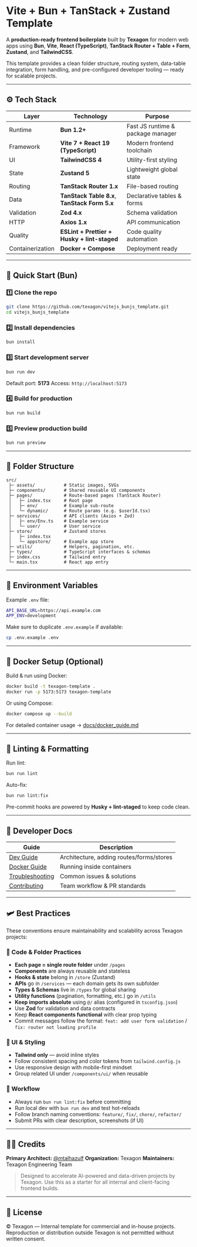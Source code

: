 # Vite + Bun + TanStack + Zustand Template

A **production-ready frontend boilerplate** built by **Texagon** for modern web apps using
**Bun**, **Vite**, **React (TypeScript)**, **TanStack Router + Table + Form**, **Zustand**, and **TailwindCSS**.

This template provides a clean folder structure, routing system, data-table integration,
form handling, and pre-configured developer tooling — ready for scalable projects.

---

## ⚙️ Tech Stack

| Layer            | Technology                                    | Purpose                           |
| ---------------- | --------------------------------------------- | --------------------------------- |
| Runtime          | **Bun 1.2+**                                  | Fast JS runtime & package manager |
| Framework        | **Vite 7 + React 19 (TypeScript)**            | Modern frontend toolchain         |
| UI               | **TailwindCSS 4**                             | Utility-first styling             |
| State            | **Zustand 5**                                 | Lightweight global state          |
| Routing          | **TanStack Router 1.x**                       | File-based routing                |
| Data             | **TanStack Table 8.x**, **TanStack Form 5.x** | Declarative tables & forms        |
| Validation       | **Zod 4.x**                                   | Schema validation                 |
| HTTP             | **Axios 1.x**                                 | API communication                 |
| Quality          | **ESLint + Prettier + Husky + lint-staged**   | Code quality automation           |
| Containerization | **Docker + Compose**                          | Deployment ready                  |

---

## 🚀 Quick Start (Bun)

### 1️⃣ Clone the repo

```bash
git clone https://github.com/texagon/vitejs_bunjs_template.git
cd vitejs_bunjs_template
```

### 2️⃣ Install dependencies

```bash
bun install
```

### 3️⃣ Start development server

```bash
bun run dev
```

Default port: **5173**
Access: `http://localhost:5173`

### 4️⃣ Build for production

```bash
bun run build
```

### 5️⃣ Preview production build

```bash
bun run preview
```

---

## 🧱 Folder Structure

```
src/
 ├─ assets/           # Static images, SVGs
 ├─ components/       # Shared reusable UI components
 ├─ pages/            # Route-based pages (TanStack Router)
 │   ├─ index.tsx     # Root page
 │   ├─ env/          # Example sub-route
 │   └─ dynamic/      # Route params (e.g. $userId.tsx)
 ├─ services/         # API clients (Axios + Zod)
 │   ├─ env/Env.ts    # Example service
 │   └─ user/         # User service
 ├─ store/            # Zustand stores
 │   ├─ index.tsx
 │   └─ appstore/     # Example app store
 ├─ utils/            # Helpers, pagination, etc.
 ├─ types/            # TypeScript interfaces & schemas
 ├─ index.css         # Tailwind entry
 └─ main.tsx          # React app entry
```

---

## 🧉 Environment Variables

Example `.env` file:

```bash
API_BASE_URL=https://api.example.com
APP_ENV=development
```

Make sure to duplicate `.env.example` if available:

```bash
cp .env.example .env
```

---

## 🐳 Docker Setup (Optional)

Build & run using Docker:

```bash
docker build -t texagon-template .
docker run -p 5173:5173 texagon-template
```

Or using Compose:

```bash
docker compose up --build
```

For detailed container usage → [docs/docker_guide.md](./docs/docker_guide.md)

---

## 🤪 Linting & Formatting

Run lint:

```bash
bun run lint
```

Auto-fix:

```bash
bun run lint:fix
```

Pre-commit hooks are powered by **Husky + lint-staged** to keep code clean.

---

## 🧠 Developer Docs

| Guide                                        | Description                              |
| -------------------------------------------- | ---------------------------------------- |
| [Dev Guide](./docs/dev_guide.md)             | Architecture, adding routes/forms/stores |
| [Docker Guide](./docs/docker_guide.md)       | Running inside containers                |
| [Troubleshooting](./docs/troubleshooting.md) | Common issues & solutions                |
| [Contributing](./docs/contributing.md)       | Team workflow & PR standards             |

---

## 🛩 Best Practices

These conventions ensure maintainability and scalability across Texagon projects:

### 🧱 Code & Folder Practices

- **Each page = single route folder** under `/pages`
- **Components** are always reusable and stateless
- **Hooks & state** belong in `/store` (Zustand)
- **APIs** go in `/services` — each domain gets its own subfolder
- **Types & Schemas** live in `/types` for global sharing
- **Utility functions** (pagination, formatting, etc.) go in `/utils`
- **Keep imports absolute** using `@/` alias (configured in `tsconfig.json`)
- Use **Zod** for validation and data contracts
- Keep **React components functional** with clear prop typing
- Commit messages follow the format:
  `feat: add user form validation` / `fix: router not loading profile`

### 🎨 UI & Styling

- **Tailwind only** — avoid inline styles
- Follow consistent spacing and color tokens from `tailwind.config.js`
- Use responsive design with mobile-first mindset
- Group related UI under `/components/ui/` when reusable

### 🔧 Workflow

- Always run `bun run lint:fix` before committing
- Run local dev with `bun run dev` and test hot-reloads
- Follow branch naming conventions:
  `feature/`, `fix/`, `chore/`, `refactor/`
- Submit PRs with clear description, screenshots (if UI)

---

## 👨‍💻 Credits

**Primary Architect:** [@mtalhazulf](https://github.com/mtalhazulf)
**Organization:** Texagon
**Maintainers:** Texagon Engineering Team

> Designed to accelerate AI-powered and data-driven projects by Texagon.
> Use this as a starter for all internal and client-facing frontend builds.

---

## 🦯 License

© Texagon — Internal template for commercial and in-house projects.
Reproduction or distribution outside Texagon is not permitted without written consent.
